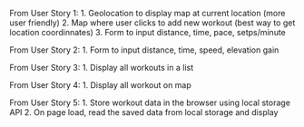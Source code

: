 From User Story 1: 
    1. Geolocation to display map at current location (more user friendly) 
    2. Map where user clicks to add new workout (best way to get location coordinnates) 
    3. Form to input distance, time, pace, setps/minute

From User Story 2: 
    1. Form to input distance, time, speed, elevation gain

From User Story 3: 
    1. Display all workouts in a list

From User Story 4: 
    1. Display all workout on map

From User Story 5: 
    1. Store workout data in the browser using local storage API 
    2. On page load, read the saved data from local storage and display
